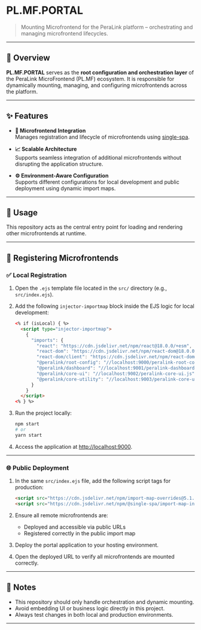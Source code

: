 # PL.MF.PORTAL

> Mounting Microfrontend for the PeraLink platform – orchestrating and managing microfrontend lifecycles.

---

## 📌 Overview

**PL.MF.PORTAL** serves as the **root configuration and orchestration layer** of the PeraLink MicroFrontend (PL.MF) ecosystem. It is responsible for dynamically mounting, managing, and configuring microfrontends across the platform.

---

## ✨ Features

- **🧩 Microfrontend Integration**  
  Manages registration and lifecycle of microfrontends using [single-spa](https://single-spa.js.org/).

- **📈 Scalable Architecture**  
  Supports seamless integration of additional microfrontends without disrupting the application structure.

- **⚙️ Environment-Aware Configuration**  
  Supports different configurations for local development and public deployment using dynamic import maps.

---

## 🚀 Usage

This repository acts as the central entry point for loading and rendering other microfrontends at runtime.

---

## 🔧 Registering Microfrontends

### ✅ Local Registration

1. Open the `.ejs` template file located in the `src/` directory (e.g., `src/index.ejs`).
2. Add the following `injector-importmap` block inside the EJS logic for local development:

    ```html
    <% if (isLocal) { %>
      <script type="injector-importmap">
        {
          "imports": {
            "react": "https://cdn.jsdelivr.net/npm/react@18.0.0/+esm",
            "react-dom": "https://cdn.jsdelivr.net/npm/react-dom@18.0.0/+esm",
            "react-dom/client": "https://cdn.jsdelivr.net/npm/react-dom@18.0.0/client/+esm",
            "@peralink/root-config": "//localhost:9000/peralink-root-config.js",
            "@peralink/dashboard": "//localhost:9001/peralink-dashboard.js",
            "@peralink/core-ui": "//localhost:9002/peralink-core-ui.js",
            "@peralink/core-utility": "//localhost:9003/peralink-core-utility.js"
          }
        }
      </script>
    <% } %>
    ```

3. Run the project locally:

    ```bash
    npm start
    # or
    yarn start
    ```

4. Access the application at [http://localhost:9000](http://localhost:9000).

---

### 🌐 Public Deployment

1. In the same `src/index.ejs` file, add the following script tags for production:

    ```html
    <script src="https://cdn.jsdelivr.net/npm/import-map-overrides@5.1.1/dist/import-map-overrides.js"></script>
    <script src="https://cdn.jsdelivr.net/npm/@single-spa/import-map-injector@2.0.1/lib/import-map-injector.js"></script>
    ```

2. Ensure all remote microfrontends are:
   - Deployed and accessible via public URLs
   - Registered correctly in the public import map

3. Deploy the portal application to your hosting environment.

4. Open the deployed URL to verify all microfrontends are mounted correctly.

---

## 📝 Notes

- This repository should only handle orchestration and dynamic mounting.  
- Avoid embedding UI or business logic directly in this project.  
- Always test changes in both local and production environments.

---
